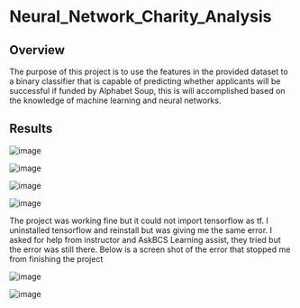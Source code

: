 # Neural_Network_Charity_Analysis

## Overview
The purpose of this project is to use the features in the provided dataset to a binary classifier that is capable of predicting whether applicants will be successful if funded by Alphabet Soup, this is will accomplished based on the knowledge of machine learning and neural networks.

## Results
![image](https://user-images.githubusercontent.com/86568537/145334773-ab1a82af-fda7-4f52-8e15-8b1ad8f4129b.png)

![image](https://user-images.githubusercontent.com/86568537/145334801-42679808-239c-4f93-9603-a224efd1d2d6.png)

![image](https://user-images.githubusercontent.com/86568537/145334875-c17a9b8e-957d-43a8-88a2-7b4a87f31db0.png)

![image](https://user-images.githubusercontent.com/86568537/145334908-a00ff991-6271-47a0-9fc5-4d75728d2e77.png)

The project was working fine but it could not import tensorflow as tf. I uninstalled tensorflow and reinstall but was giving me the same error. I asked for help from instructor and AskBCS Learning assist, they tried but the error was still there. Below is a screen shot of the error that stopped me from finishing the project

![image](https://user-images.githubusercontent.com/86568537/145335642-bd623b01-01bd-40d2-8830-f6617777bfe0.png)

![image](https://user-images.githubusercontent.com/86568537/145335679-b733cb18-2a9a-4fbb-a9ed-6f70779da7f4.png)
